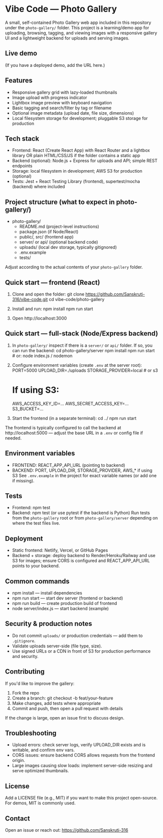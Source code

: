 # Vibe Code — Photo Gallery

A small, self-contained Photo Gallery web app included in this repository under the `photo-gallery/` folder. This project is a learning/demo app for uploading, browsing, tagging, and viewing images with a responsive gallery UI and a lightweight backend for uploads and serving images.

## Live demo
(If you have a deployed demo, add the URL here.)

## Features
- Responsive gallery grid with lazy-loaded thumbnails
- Image upload with progress indicator
- Lightbox image preview with keyboard navigation
- Basic tagging and search/filter by tag or filename
- Optional image metadata (upload date, file size, dimensions)
- Local filesystem storage for development; pluggable S3 storage for production

## Tech stack
- Frontend: React (Create React App) with React Router and a lightbox library OR plain HTML/CSS/JS if the folder contains a static app
- Backend (optional): Node.js + Express for uploads and API; simple REST endpoints
- Storage: local filesystem in development; AWS S3 for production (optional)
- Tests: Jest + React Testing Library (frontend), supertest/mocha (backend) where included

## Project structure (what to expect in photo-gallery/)
- photo-gallery/
  - README.md (project-level instructions)
  - package.json (if Node/React)
  - public/, src/ (frontend app)
  - server/ or api/ (optional backend code)
  - uploads/ (local dev storage, typically gitignored)
  - .env.example
  - tests/

Adjust according to the actual contents of your `photo-gallery` folder.

## Quick start — frontend (React)
1. Clone and open the folder:
   git clone https://github.com/Sanskruti-316/vibe-code.git
   cd vibe-code/photo-gallery

2. Install and run:
   npm install
   npm run start

3. Open http://localhost:3000

## Quick start — full-stack (Node/Express backend)
1. In `photo-gallery/` inspect if there is a `server/` or `api/` folder. If so, you can run the backend:
   cd photo-gallery/server
   npm install
   npm run start         # or: node index.js / nodemon

2. Configure environment variables (create `.env` at the server root):
   PORT=5000
   UPLOAD_DIR=./uploads
   STORAGE_PROVIDER=local   # or s3
   # If using S3:
   AWS_ACCESS_KEY_ID=...
   AWS_SECRET_ACCESS_KEY=...
   S3_BUCKET=...

3. Start the frontend (in a separate terminal):
   cd ../
   npm run start

The frontend is typically configured to call the backend at http://localhost:5000 — adjust the base URL in a `.env` or config file if needed.

## Environment variables
- FRONTEND: REACT_APP_API_URL (pointing to backend)
- BACKEND: PORT, UPLOAD_DIR, STORAGE_PROVIDER, AWS_* if using S3
See `.env.example` in the project for exact variable names (or add one if missing).

## Tests
- Frontend: npm test
- Backend: npm test (or use pytest if the backend is Python)
Run tests from the `photo-gallery` root or from `photo-gallery/server` depending on where the test files live.

## Deployment
- Static frontend: Netlify, Vercel, or GitHub Pages
- Backend + storage: deploy backend to Render/Heroku/Railway and use S3 for images; ensure CORS is configured and REACT_APP_API_URL points to your backend.

## Common commands
- npm install — install dependencies
- npm run start — start dev server (frontend or backend)
- npm run build — create production build of frontend
- node server/index.js — start backend (example)

## Security & production notes
- Do not commit `uploads/` or production credentials — add them to `.gitignore`.
- Validate uploads server-side (file type, size).
- Use signed URLs or a CDN in front of S3 for production performance and security.

## Contributing
If you'd like to improve the gallery:
1. Fork the repo
2. Create a branch: git checkout -b feat/your-feature
3. Make changes, add tests where appropriate
4. Commit and push, then open a pull request with details

If the change is large, open an issue first to discuss design.

## Troubleshooting
- Upload errors: check server logs, verify UPLOAD_DIR exists and is writable, and confirm env vars.
- CORS issues: ensure backend CORS allows requests from the frontend origin.
- Large images causing slow loads: implement server-side resizing and serve optimized thumbnails.

## License
Add a LICENSE file (e.g., MIT) if you want to make this project open-source. For demos, MIT is commonly used.

## Contact
Open an issue or reach out: https://github.com/Sanskruti-316
